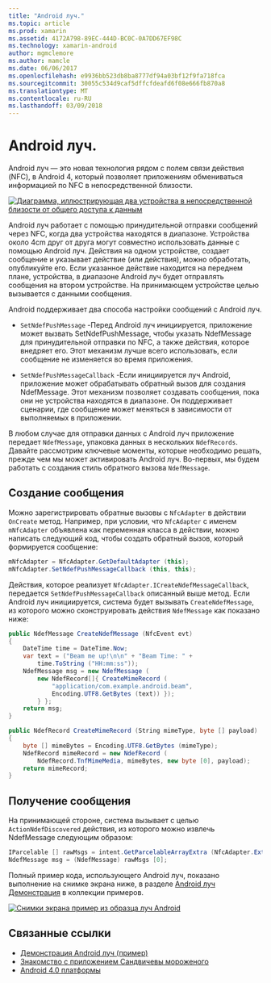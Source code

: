```yaml
---
title: "Android луч."
ms.topic: article
ms.prod: xamarin
ms.assetid: 4172A798-89EC-444D-BC0C-0A7DD67EF98C
ms.technology: xamarin-android
author: mgmclemore
ms.author: mamcle
ms.date: 06/06/2017
ms.openlocfilehash: e9936bb523db8ba8777df94a03bf12f9fa718fca
ms.sourcegitcommit: 30055c534d9caf5dffcfdeafd6f08e666fb870a8
ms.translationtype: MT
ms.contentlocale: ru-RU
ms.lasthandoff: 03/09/2018
---
```

# <a name="android-beam"></a>Android луч.

Android луч — это новая технология рядом с полем связи действия (NFC), в Android 4, который позволяет приложениям обмениваться информацией по NFC в непосредственной близости.

[![Диаграмма, иллюстрирующая два устройства в непосредственной близости от общего доступа к данным](android-beam-images/androidbeam.png)](android-beam-images/androidbeam.png#lightbox)

Android луч работает с помощью принудительной отправки сообщений через NFC, когда два устройства находятся в диапазоне. Устройства около 4cm друг от друга могут совместно использовать данные с помощью Android луч. Действия на одном устройстве, создает сообщение и указывает действие (или действия), можно обработать, опубликуйте его. Если указанное действие находится на переднем плане, устройства, в диапазоне Android луч будет отправлять сообщения на втором устройстве. На принимающем устройстве целью вызывается с данными сообщения.

Android поддерживает два способа настройки сообщений с Android луч.

-   `SetNdefPushMessage` -Перед Android луч инициируется, приложение может вызвать SetNdefPushMessage, чтобы указать NdefMessage для принудительной отправки по NFC, а также действия, которое внедряет его. Этот механизм лучше всего использовать, если сообщение не изменяется во время приложения.

-   `SetNdefPushMessageCallback` -Если инициируется луч Android, приложение может обрабатывать обратный вызов для создания NdefMessage. Этот механизм позволяет создавать сообщения, пока они не устройства находятся в диапазоне. Он поддерживает сценарии, где сообщение может меняться в зависимости от выполняемых в приложении.


В любом случае для отправки данных с Android луч приложение передает `NdefMessage`, упаковка данных в нескольких `NdefRecords`. Давайте рассмотрим ключевые моменты, которые необходимо решать, прежде чем мы может активировать Android луч. Во-первых, мы будем работать с создания стиль обратного вызова `NdefMessage`.


## <a name="creating-a-message"></a>Создание сообщения

Можно зарегистрировать обратные вызовы с `NfcAdapter` в действии `OnCreate` метод. Например, при условии, что `NfcAdapter` с именем `mNfcAdapter` объявлена как переменная класса в действии, можно написать следующий код, чтобы создать обратный вызов, который формируется сообщение:

```csharp
mNfcAdapter = NfcAdapter.GetDefaultAdapter (this);
mNfcAdapter.SetNdefPushMessageCallback (this, this);
```

Действия, которое реализует `NfcAdapter.ICreateNdefMessageCallback`, передается `SetNdefPushMessageCallback` описанный выше метод. Если Android луч инициируется, система будет вызывать `CreateNdefMessage`, из которого можно сконструировать действия `NdefMessage` как показано ниже:

```csharp
public NdefMessage CreateNdefMessage (NfcEvent evt)
{
    DateTime time = DateTime.Now;
    var text = ("Beam me up!\n\n" + "Beam Time: " +
        time.ToString ("HH:mm:ss"));
    NdefMessage msg = new NdefMessage (
        new NdefRecord[]{ CreateMimeRecord (
            "application/com.example.android.beam",
            Encoding.UTF8.GetBytes (text)) });
        } };
    return msg;
}

public NdefRecord CreateMimeRecord (String mimeType, byte [] payload)
{
    byte [] mimeBytes = Encoding.UTF8.GetBytes (mimeType);
    NdefRecord mimeRecord = new NdefRecord (
        NdefRecord.TnfMimeMedia, mimeBytes, new byte [0], payload);
    return mimeRecord;
}
```


## <a name="receiving-a-message"></a>Получение сообщения

На принимающей стороне, система вызывает с целью `ActionNdefDiscovered` действия, из которого можно извлечь NdefMessage следующим образом:

```csharp
IParcelable [] rawMsgs = intent.GetParcelableArrayExtra (NfcAdapter.ExtraNdefMessages);
NdefMessage msg = (NdefMessage) rawMsgs [0];
```

Полный пример кода, использующего Android луч, показано выполнение на снимке экрана ниже, в разделе [Android луч Демонстрация](https://developer.xamarin.com/samples/monodroid/AndroidBeamDemo/) в коллекции примеров.

[![Снимки экрана пример из образца луч Android](android-beam-images/24.png)](android-beam-images/24.png#lightbox)



## <a name="related-links"></a>Связанные ссылки

- [Демонстрация Android луч (пример)](https://developer.xamarin.com/samples/monodroid/AndroidBeamDemo/)
- [Знакомство с приложением Сандвичевы мороженого](http://www.android.com/about/ice-cream-sandwich/)
- [Android 4.0 платформы](http://developer.android.com/sdk/android-4.0.html)
